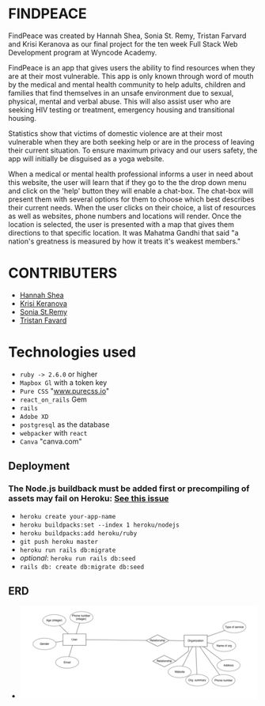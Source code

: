 # FINDPEACE

FindPeace was created by Hannah Shea, Sonia St. Remy, Tristan Farvard and Krisi Keranova as our final project for the ten week Full Stack Web Development program at Wyncode Academy. 

FindPeace is an app that gives users the ability to find resources when they are at their most vulnerable. This app is only known through word of mouth by the medical and mental health community to help adults, children and families that find themselves in an unsafe environment due to sexual, physical, mental and verbal abuse. This will also assist user who are seeking HIV testing or  treatment, emergency housing and transitional housing. 

Statistics show that victims of domestic violence are at their most vulnerable when they are both seeking help or are in the process of leaving their current situation. To ensure maximum privacy and our users safety, the app will initially be disguised as a yoga website. 
 
When a medical or mental health professional informs a user in need about this website, the user will learn that if they go to the the drop down menu and click on the 'help' button they will enable a chat-box. The chat-box will present them with several options for them to choose which best describes their current needs. When the user clicks on their choice, a list of resources as well as websites, phone numbers and locations will render. Once the location is selected, the user is presented with a map that gives them directions to that specific location. It was Mahatma Gandhi that said "a nation's greatness is measured by how it treats it's weakest members."
 

# CONTRIBUTERS

* [Hannah Shea](https://github.com/hbshea)
* [Krisi Keranova](https://github.com/krisike)
* [Sonia St.Remy](https://github.com/stremysonia)
* [Tristan Favard](https://github.com/Trsif/)

# Technologies used

* `ruby -> 2.6.0` or higher
* `Mapbox Gl` with a token key
* `Pure CSS` "www.purecss.io"
* `react_on_rails` Gem
* `rails`
* `Adobe XD`
* `postgresql` as the database
* `webpacker` with `react`
* `Canva` "canva.com"

## Deployment

### The Node.js buildback must be added first or precompiling of assets may fail on Heroku: [See this issue](https://github.com/rails/webpacker/issues/1164#issuecomment-443474860)

* `heroku create your-app-name`
* `heroku buildpacks:set --index 1 heroku/nodejs`
* `heroku buildpacks:add heroku/ruby`
* `git push heroku master`
* `heroku run rails db:migrate`
* _optional_: `heroku run rails db:seed`
* `rails db: create db:migrate db:seed`

## ERD

* ![ERD](app/assets/images/erd.png)